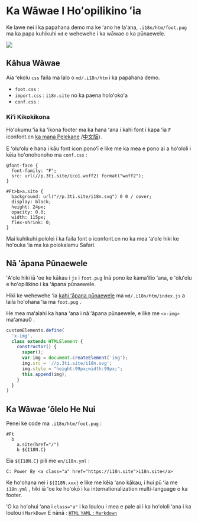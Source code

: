 # Ka Wāwae I Hoʻopilikino ʻia

Ke lawe nei i ka papahana demo ma ke ʻano he laʻana, `.i18n/htm/foot.pug` ma ka papa kuhikuhi `md` e wehewehe i ka wāwae o ka pūnaewele.

![](https://p.3ti.site/1721286077.avif)

## Kāhua Wāwae

Aia ʻekolu `css` faila ma lalo o `md/.i18n/htm` i ka papahana demo.

* `foot.css` :
* `import.css` : `i18n.site` no ka paena holoʻokoʻa
* `conf.css` :

### Kiʻi Kikokikona

Hoʻokumu ʻia ka ʻikona footer ma ka hana ʻana i kahi font i kapa ʻia `F` iconfont.cn [ka mana Pelekane](https://www.iconfont.cn/?lang=en-us) /[中文版](https://www.iconfont.cn/?lang=zh)).

E ʻoluʻolu e hana i kāu font icon ponoʻī e like me ka mea e pono ai a hoʻololi i kēia hoʻonohonoho ma `conf.css` :

```
@font-face {
  font-family: "F";
  src: url(//p.3ti.site/ico1.woff2) format("woff2");
}

#Ft>b>a.site {
  background: url("//p.3ti.site/i18n.svg") 0 0 / cover;
  display: block;
  height: 24px;
  opacity: 0.8;
  width: 115px;
  flex-shrink: 0;
}
```

Mai kuhikuhi pololei i ka faila font o iconfont.cn no ka mea ʻaʻole hiki ke hoʻouka ʻia ma ka polokalamu Safari.

## Nā ʻāpana Pūnaewele

ʻAʻole hiki iā ʻoe ke kākau i `js` i `foot.pug` Inā pono ke kamaʻilio ʻana, e ʻoluʻolu e hoʻopilikino i ka ʻāpana pūnaewele.

Hiki ke wehewehe ʻia [kahi ʻāpana pūnaewele](https://www.freecodecamp.org/news/build-your-first-web-component/) ma `md/.i18n/htm/index.js` a laila hoʻohana ʻia ma `foot.pug` .

He mea maʻalahi ka hana ʻana i nā ʻāpana pūnaewele, e like me `<x-img>` maʻamau0 .

```js
customElements.define(
  'x-img',
  class extends HTMLElement {
    constructor() {
      super();
      var img = document.createElement('img');
      img.src = '//p.3ti.site/i18n.svg';
      img.style = "height:99px;width:99px;";
      this.append(img);
    }
  }
)
```

## Ka Wāwae ʻōlelo He Nui

Penei ke code ma `.i18n/htm/foot.pug` :

```
#Ft
  b
    a.site(href="/")
    b ${I18N.C}
```

Eia `${I18N.C}` pili me `en/i18n.yml` :

```
C: Power By <a class="a" href="https://i18n.site">i18n.site</a>
```

Ke hoʻohana nei i `${I18N.xxx}` e like me kēia ʻano kākau, i hui pū ʻia me `i18n.yml` , hiki iā ʻoe ke hoʻokō i ka internationalization multi-language o ka footer.

ʻO ka hoʻohui ʻana i `class="a"` i ka loulou i mea e pale ai i ka hoʻololi ʻana i ka loulou i `MarkDown` E nānā :
 [`HTML` `YAML` : `Markdown`](/i18/qa#H2)
